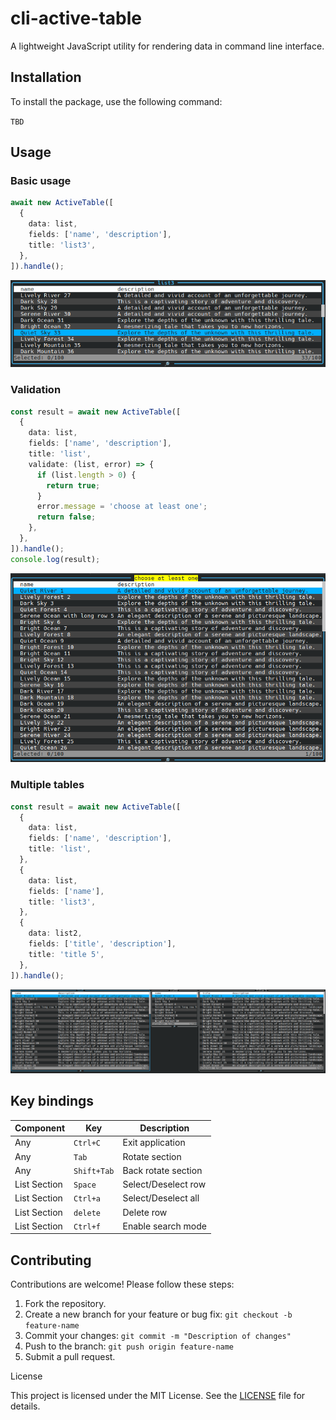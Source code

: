 # cli-active-table

A lightweight JavaScript utility for rendering data in command line interface.

## Installation

To install the package, use the following command:

`TBD`

## Usage

### Basic usage

```typescript
await new ActiveTable([
  {
    data: list,
    fields: ['name', 'description'],
    title: 'list3',
  },
]).handle();
```

![Screenshot 1](./assets/screenshot_1.png)

### Validation

```typescript
const result = await new ActiveTable([
  {
    data: list,
    fields: ['name', 'description'],
    title: 'list',
    validate: (list, error) => {
      if (list.length > 0) {
        return true;
      }
      error.message = 'choose at least one';
      return false;
    },
  },
]).handle();
console.log(result);
```

![Screenshot 2](./assets/screenshot_2.png)

### Multiple tables

```typescript
const result = await new ActiveTable([
  {
    data: list,
    fields: ['name', 'description'],
    title: 'list',
  },
  {
    data: list,
    fields: ['name'],
    title: 'list3',
  },
  {
    data: list2,
    fields: ['title', 'description'],
    title: 'title 5',
  },
]).handle();
```

![Screenshot 3](./assets/screenshot_3.png)

## Key bindings

| Component    | Key         | Description         |
| ------------ | ----------- | ------------------- |
| Any          | `Ctrl+C`    | Exit application    |
| Any          | `Tab`       | Rotate section      |
| Any          | `Shift+Tab` | Back rotate section |
| List Section | `Space`     | Select/Deselect row |
| List Section | `Ctrl+a`    | Select/Deselect all |
| List Section | `delete`    | Delete row          |
| List Section | `Ctrl+f`    | Enable search mode  |

## Contributing

Contributions are welcome! Please follow these steps:

1. Fork the repository.
2. Create a new branch for your feature or bug fix: `git checkout -b feature-name`
3. Commit your changes: `git commit -m "Description of changes"`
4. Push to the branch: `git push origin feature-name`
5. Submit a pull request.

License

This project is licensed under the MIT License. See the [LICENSE](./LICENSE) file for details.
